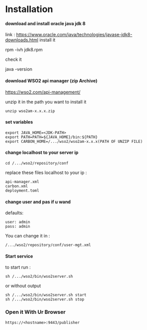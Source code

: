 # Installation
#### download and install oracle java jdk 8

link : https://www.oracle.com/java/technologies/javase-jdk8-downloads.html install it

rpm -ivh jdk8.rpm

check it

java -version

#### download WSO2 api manager (zip Archive)
https://wso2.com/api-management/


unzip it in the path you want to install it
```
unzip wso2am-x.x.x.zip
```
#### set variables
```
export JAVA_HOME=<JDK-PATH>
export PATH=PATH=${JAVA_HOME}/bin:${PATH}
export CARBON_HOME=/.../wso2/wso2am-x.x.x(PATH OF UNZIP FILE)
```
#### change localhost to your server ip
```
cd /.../wso2/repository/conf
```
replace these files localhost to your ip :
```
api-manager.xml
carbon.xml
deployment.toml
```
#### change user and pas if u wand
defaults:
```
user: admin
pass: admin
```
You can change it in :
```
/.../wso2/repository/conf/user-mgt.xml
```
#### Start service
to start run :
```
sh /.../wso2/bin/wso2server.sh
```
or without output
```
sh /.../wso2/bin/wso2server.sh start
sh /.../wso2/bin/wso2server.sh stop
```
### Open it With Ur Browser
```
https://<hostname>:9443/publisher
```
